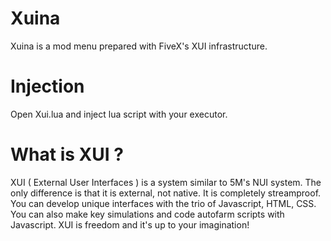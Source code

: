 # Xuina
Xuina is a mod menu prepared with FiveX's XUI infrastructure.

# Injection
Open Xui.lua and inject lua script with your executor.

# What is XUI ?
XUI ( External User Interfaces ) is a system similar to 5M's NUI system. The only difference is that it is external, not native. It is completely streamproof. You can develop unique interfaces with the trio of Javascript, HTML, CSS. You can also make key simulations and code autofarm scripts with Javascript. XUI is freedom and it's up to your imagination!
